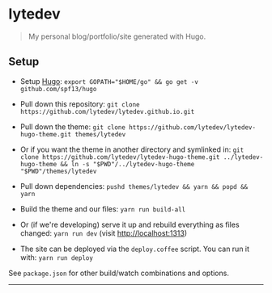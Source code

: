 # lytedev

> My personal blog/portfolio/site generated with Hugo.

## Setup

* Setup [Hugo][hugo]:
	`export GOPATH="$HOME/go" && go get -v github.com/spf13/hugo`

* Pull down this repository:
	`git clone https://github.com/lytedev/lytedev.github.io.git`

* Pull down the theme:
	`git clone https://github.com/lytedev/lytedev-hugo-theme.git themes/lytedev`

* Or if you want the theme in another directory and symlinked in:
	`git clone https://github.com/lytedev/lytedev-hugo-theme.git ../lytedev-hugo-theme && ln -s "$PWD"/../lytedev-hugo-theme "$PWD"/themes/lytedev`

* Pull down dependencies:
	`pushd themes/lytedev && yarn && popd && yarn`

* Build the theme and our files:
	`yarn run build-all`

* Or (if we're developing) serve it up and rebuild everything as files changed:
	`yarn run dev` (visit [http://localhost:1313][localdev])

* The site can be deployed via the `deploy.coffee` script. You can run it with:
	`yarn run deploy`

See `package.json` for other build/watch combinations and options.

---


[hugo]: https://gohugo.io
[localdev]: http://localhost:1313

